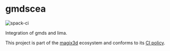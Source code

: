 # gmdscea

![spack-ci](https://github.com/LIHPC-Computational-Geometry/gmdscea/actions/workflows/spack-ci.yml/badge.svg)

Integration of gmds and lima.

This project is part of the [magix3d](https://github.com/LIHPC-Computational-Geometry/magix3d) ecosystem and conforms to its [CI policy](https://github.com/LIHPC-Computational-Geometry/spack_recipes#development-in-magix3d-ecosystem-projects).